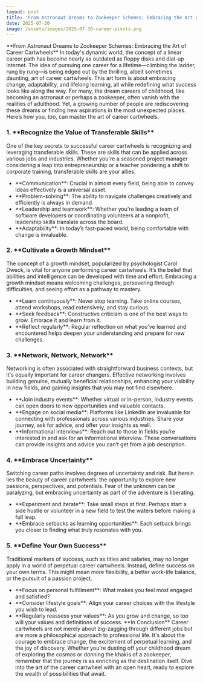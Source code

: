 ```yaml
---
layout: post
title: 'From Astronaut Dreams to Zookeeper Schemes: Embracing the Art of Career Cartwheels'
date: 2025-07-30
image: /assets/images/2025-07-30-career-pivots.png
---
```


\*\*From Astronaut Dreams to Zookeeper Schemes: Embracing the Art of Career Cartwheels\*\*
In today's dynamic world, the concept of a linear career path has become nearly as outdated as floppy disks and dial-up internet. The idea of pursuing one career for a lifetime—climbing the ladder, rung by rung—is being edged out by the thrilling, albeit sometimes daunting, art of career cartwheels. This art form is about embracing change, adaptability, and lifelong learning, all while redefining what success looks like along the way.
For many, the dream careers of childhood, like becoming an astronaut or perhaps a zookeeper, often vanish with the realities of adulthood. Yet, a growing number of people are rediscovering these dreams or finding new aspirations in the most unexpected places. Here’s how you, too, can master the art of career cartwheels.
### 1. \*\*Recognize the Value of Transferable Skills\*\*
One of the key secrets to successful career cartwheels is recognizing and leveraging transferable skills. These are skills that can be applied across various jobs and industries. Whether you're a seasoned project manager considering a leap into entrepreneurship or a teacher pondering a shift to corporate training, transferable skills are your allies.
- \*\*Communication\*\*: Crucial in almost every field, being able to convey ideas effectively is a universal asset.
- \*\*Problem-solving\*\*: The ability to navigate challenges creatively and efficiently is always in demand.
- \*\*Leadership and teamwork\*\*: Whether you're leading a team of software developers or coordinating volunteers at a nonprofit, leadership skills translate across the board.
- \*\*Adaptability\*\*: In today’s fast-paced world, being comfortable with change is invaluable.
### 2. \*\*Cultivate a Growth Mindset\*\*
The concept of a growth mindset, popularized by psychologist Carol Dweck, is vital for anyone performing career cartwheels. It’s the belief that abilities and intelligence can be developed with time and effort. Embracing a growth mindset means welcoming challenges, persevering through difficulties, and seeing effort as a pathway to mastery.
- \*\*Learn continuously\*\*: Never stop learning. Take online courses, attend workshops, read extensively, and stay curious.
- \*\*Seek feedback\*\*: Constructive criticism is one of the best ways to grow. Embrace it and learn from it.
- \*\*Reflect regularly\*\*: Regular reflection on what you've learned and encountered helps deepen your understanding and prepare for new challenges.
### 3. \*\*Network, Network, Network\*\*
Networking is often associated with straightforward business contexts, but it's equally important for career changers. Effective networking involves building genuine, mutually beneficial relationships, enhancing your visibility in new fields, and gaining insights that you may not find elsewhere.
- \*\*Join industry events\*\*: Whether virtual or in-person, industry events can open doors to new opportunities and valuable contacts.
- \*\*Engage on social media\*\*: Platforms like LinkedIn are invaluable for connecting with professionals across various industries. Share your journey, ask for advice, and offer your insights as well.
- \*\*Informational interviews\*\*: Reach out to those in fields you’re interested in and ask for an informational interview. These conversations can provide insights and advice you can’t get from a job description.
### 4. \*\*Embrace Uncertainty\*\*
Switching career paths involves degrees of uncertainty and risk. But herein lies the beauty of career cartwheels: the opportunity to explore new passions, perspectives, and potentials. Fear of the unknown can be paralyzing, but embracing uncertainty as part of the adventure is liberating.
- \*\*Experiment and iterate\*\*: Take small steps at first. Perhaps start a side hustle or volunteer in a new field to test the waters before making a full leap.
- \*\*Embrace setbacks as learning opportunities\*\*: Each setback brings you closer to finding what truly resonates with you.
### 5. \*\*Define Your Own Success\*\*
Traditional markers of success, such as titles and salaries, may no longer apply in a world of perpetual career cartwheels. Instead, define success on your own terms. This might mean more flexibility, a better work-life balance, or the pursuit of a passion project.
- \*\*Focus on personal fulfillment\*\*: What makes you feel most engaged and satisfied?
- \*\*Consider lifestyle goals\*\*: Align your career choices with the lifestyle you wish to lead.
- \*\*Regularly reassess your values\*\*: As you grow and change, so too will your values and definitions of success.
\*\*In Conclusion\*\*
Career cartwheels are not merely about zig-zagging through different jobs but are more a philosophical approach to professional life. It's about the courage to embrace change, the excitement of perpetual learning, and the joy of discovery. Whether you're dusting off your childhood dream of exploring the cosmos or donning the khakis of a zookeeper, remember that the journey is as enriching as the destination itself. Dive into the art of the career cartwheel with an open heart, ready to explore the wealth of possibilities that await.
